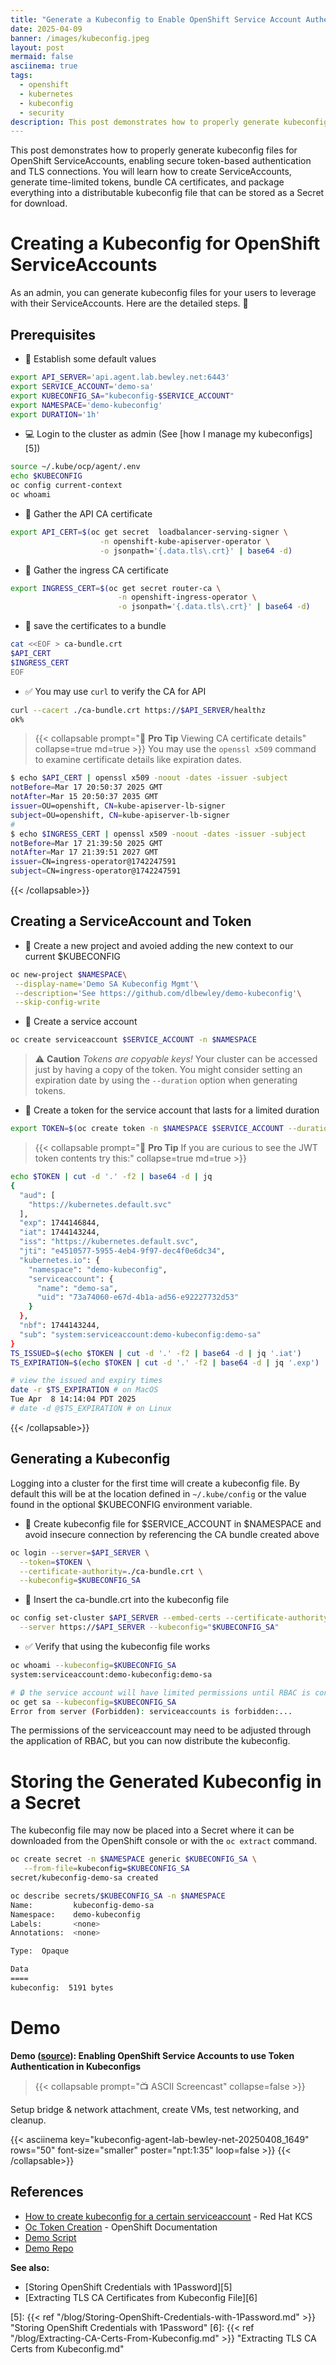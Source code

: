 ```yaml
---
title: "Generate a Kubeconfig to Enable OpenShift Service Account Authentication"
date: 2025-04-09
banner: /images/kubeconfig.jpeg
layout: post
mermaid: false
asciinema: true
tags:
  - openshift
  - kubernetes
  - kubeconfig
  - security
description: This post demonstrates how to properly generate kubeconfig files for OpenShift ServiceAccounts, enabling secure token-based authentication and TLS connections. You will learn how to create ServiceAccounts, generate time-limited tokens, bundle CA certificates, and package everything into a distributable kubeconfig file that can be stored as a Secret for download.
---
```


This post demonstrates how to properly generate kubeconfig files for OpenShift ServiceAccounts, enabling secure token-based authentication and TLS connections. You will learn how to create ServiceAccounts, generate time-limited tokens, bundle CA certificates, and package everything into a distributable kubeconfig file that can be stored as a Secret for download.

<!--more-->

# Creating a Kubeconfig for OpenShift ServiceAccounts

As an admin, you can generate kubeconfig files for your users to leverage with their ServiceAccounts. Here are the detailed steps. 🚶

## Prerequisites

* 🔧  Establish some default values

```bash
export API_SERVER='api.agent.lab.bewley.net:6443'
export SERVICE_ACCOUNT='demo-sa'
export KUBECONFIG_SA="kubeconfig-$SERVICE_ACCOUNT"
export NAMESPACE='demo-kubeconfig'
export DURATION='1h'
```

* 💻 Login to the cluster as admin (See [how I manage my kubeconfigs][5])

```bash
source ~/.kube/ocp/agent/.env
echo $KUBECONFIG
oc config current-context
oc whoami
```

* 🔑 Gather the API CA certificate
```bash
export API_CERT=$(oc get secret  loadbalancer-serving-signer \
                    -n openshift-kube-apiserver-operator \
                    -o jsonpath='{.data.tls\.crt}' | base64 -d)
```

* 🔑 Gather the ingress CA certificate
```bash
export INGRESS_CERT=$(oc get secret router-ca \
                        -n openshift-ingress-operator \
                        -o jsonpath='{.data.tls\.crt}' | base64 -d)
```

* 🔑 save the certificates to a bundle
```bash
cat <<EOF > ca-bundle.crt
$API_CERT
$INGRESS_CERT
EOF
```

* ✅ You may use `curl` to verify the CA for API
```bash
curl --cacert ./ca-bundle.crt https://$API_SERVER/healthz 
ok%  
```

> {{< collapsable prompt="📝 **Pro Tip** Viewing CA certificate details" collapse=true md=true >}}
  You may use the `openssl x509` command to examine certificate details like expiration dates.
  ```bash
  $ echo $API_CERT | openssl x509 -noout -dates -issuer -subject
  notBefore=Mar 17 20:50:37 2025 GMT
  notAfter=Mar 15 20:50:37 2035 GMT
  issuer=OU=openshift, CN=kube-apiserver-lb-signer
  subject=OU=openshift, CN=kube-apiserver-lb-signer
  #
  $ echo $INGRESS_CERT | openssl x509 -noout -dates -issuer -subject 
  notBefore=Mar 17 21:39:50 2025 GMT
  notAfter=Mar 17 21:39:51 2027 GMT
  issuer=CN=ingress-operator@1742247591
  subject=CN=ingress-operator@1742247591
  ```
  {{< /collapsable>}}

## Creating a ServiceAccount and Token

* 🔧 Create a new project and avoied adding the new context to our current $KUBECONFIG
```bash
oc new-project $NAMESPACE\
 --display-name='Demo SA Kubeconfig Mgmt'\
 --description='See https://github.com/dlbewley/demo-kubeconfig'\
 --skip-config-write
```

* 🤖 Create a service account
```bash
oc create serviceaccount $SERVICE_ACCOUNT -n $NAMESPACE
```

> ⚠️ **Caution** _Tokens are copyable keys!_ Your cluster can be accessed just by having a copy of the token. You might consider setting an expiration date by using the `--duration` option when generating tokens.

* 🔑 Create a token for the service account that lasts for a limited duration
```bash
export TOKEN=$(oc create token -n $NAMESPACE $SERVICE_ACCOUNT --duration=$DURATION)
```

> {{< collapsable prompt="📝 **Pro Tip** If you are curious to see the JWT token contents try this:" collapse=true md=true >}}
  
  ```bash
  echo $TOKEN | cut -d '.' -f2 | base64 -d | jq                   
  {
    "aud": [
      "https://kubernetes.default.svc"
    ],
    "exp": 1744146844,
    "iat": 1744143244,
    "iss": "https://kubernetes.default.svc",
    "jti": "e4510577-5955-4eb4-9f97-dec4f0e6dc34",
    "kubernetes.io": {
      "namespace": "demo-kubeconfig",
      "serviceaccount": {
        "name": "demo-sa",
        "uid": "73a74060-e67d-4b1a-ad56-e92227732d53"
      }
    },
    "nbf": 1744143244,
    "sub": "system:serviceaccount:demo-kubeconfig:demo-sa"
  }
  TS_ISSUED=$(echo $TOKEN | cut -d '.' -f2 | base64 -d | jq '.iat')
  TS_EXPIRATION=$(echo $TOKEN | cut -d '.' -f2 | base64 -d | jq '.exp')

  # view the issued and expiry times
  date -r $TS_EXPIRATION # on MacOS
  Tue Apr  8 14:14:04 PDT 2025
  # date -d @$TS_EXPIRATION # on Linux
  ```
  {{< /collapsable>}}

## Generating a Kubeconfig

Logging into a cluster for the first time will create a kubeconfig file. By default this will be at the location defined in `~/.kube/config` or the value found in the optional $KUBECONFIG environment variable.

* 🔧 Create kubeconfig file for $SERVICE_ACCOUNT in $NAMESPACE and avoid insecure connection by referencing the CA bundle created above
```bash
oc login --server=$API_SERVER \
  --token=$TOKEN \
  --certificate-authority=./ca-bundle.crt \
  --kubeconfig=$KUBECONFIG_SA
```

* 🔑 Insert the ca-bundle.crt into the kubeconfig file
```bash
oc config set-cluster $API_SERVER --embed-certs --certificate-authority=./ca-bundle.crt \
  --server https://$API_SERVER --kubeconfig="$KUBECONFIG_SA"
```

* ✅ Verify that using the kubeconfig file works
```bash
oc whoami --kubeconfig=$KUBECONFIG_SA
system:serviceaccount:demo-kubeconfig:demo-sa

# 🔒 the service account will have limited permissions until RBAC is configured"
oc get sa --kubeconfig=$KUBECONFIG_SA
Error from server (Forbidden): serviceaccounts is forbidden:...
```

The permissions of the serviceaccount may need to be adjusted through the application of RBAC, but you can now distribute the kubeconfig.

# Storing the Generated Kubeconfig in a Secret

The kubeconfig file may now be placed into a Secret where it can be downloaded from the OpenShift console or with the `oc extract` command.

```bash
oc create secret -n $NAMESPACE generic $KUBECONFIG_SA \
   --from-file=kubeconfig=$KUBECONFIG_SA
secret/kubeconfig-demo-sa created

oc describe secrets/$KUBECONFIG_SA -n $NAMESPACE
Name:         kubeconfig-demo-sa
Namespace:    demo-kubeconfig
Labels:       <none>
Annotations:  <none>

Type:  Opaque

Data
====
kubeconfig:  5191 bytes
```

# Demo

**Demo ([source][3]): Enabling OpenShift Service Accounts to use Token Authentication in Kubeconfigs**
> {{< collapsable prompt="📺 ASCII Screencast" collapse=false >}}
  <p>Setup bridge & network attachment, create VMs, test networking, and cleanup. </p>
  {{< asciinema key="kubeconfig-agent-lab-bewley-net-20250408_1649" rows="50" font-size="smaller" poster="npt:1:35" loop=false >}}
  {{< /collapsable>}}

## References

* [How to create kubeconfig for a certain serviceaccount][1] - Red Hat KCS
* [Oc Token Creation][2] - OpenShift Documentation
* [Demo Script][3]
* [Demo Repo][4]

**See also:**
* [Storing OpenShift Credentials with 1Password][5]
* [Extracting TLS CA Certificates from Kubeconfig File][6]

[1]: <https://access.redhat.com/solutions/6998487> "Red Hat KCS"
[2]: <https://docs.redhat.com/en/documentation/openshift_container_platform/4.18/html/cli_tools/openshift-cli-oc#oc-create-token> "OpenShift Token Creation Documentation"
[3]: <https://github.com/dlbewley/demo-kubeconfig/blob/main/demo-script.sh> "Demo Script"
[4]: <https://github.com/dlbewley/demo-kubeconfig/tree/main> "Demo Repo"
[5]: {{< ref "/blog/Storing-OpenShift-Credentials-with-1Password.md" >}} "Storing OpenShift Credentials with 1Password"
[6]: {{< ref "/blog/Extracting-CA-Certs-From-Kubeconfig.md" >}} "Extracting TLS CA Certs from Kubeconfig.md"